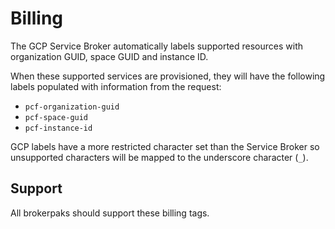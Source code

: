 # Billing

The GCP Service Broker automatically labels supported resources with organization GUID, space GUID and instance ID.

When these supported services are provisioned, they will have the following labels populated with information from the request:

 * `pcf-organization-guid`
 * `pcf-space-guid`
 * `pcf-instance-id`

GCP labels have a more restricted character set than the Service Broker so unsupported characters will be mapped to the underscore character (`_`).

## Support

All brokerpaks should support these billing tags.

